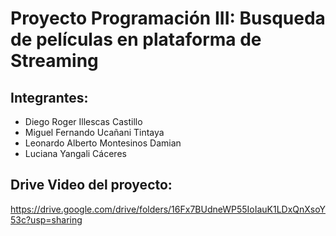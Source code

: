 # Proyecto Programación III: Busqueda de películas en plataforma de Streaming
## Integrantes:
- Diego Roger Illescas Castillo
- Miguel Fernando Ucañani Tintaya
- Leonardo Alberto Montesinos Damian
- Luciana Yangali Cáceres

## Drive Video del proyecto:
https://drive.google.com/drive/folders/16Fx7BUdneWP55IoIauK1LDxQnXsoY53c?usp=sharing

